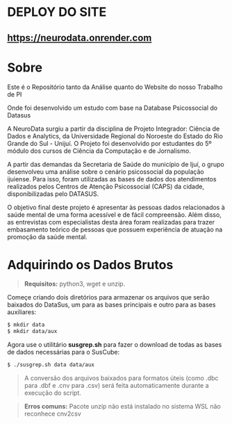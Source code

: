 # DEPLOY DO SITE
## https://neurodata.onrender.com

# Sobre
Este é o Repositório tanto da Análise quanto do Website do nosso Trabalho de PI

Onde foi desenvolvido um estudo com base na Database Psicossocial do Datasus

 A NeuroData surgiu a partir da disciplina de Projeto Integrador: Ciência de Dados e Analytics, da Universidade Regional do Noroeste do Estado do Rio Grande do Sul - Unijuí. O Projeto foi desenvolvido por estudantes do 5º módulo dos cursos de Ciência da Computação e de Jornalismo.

A partir das demandas da Secretaria de Saúde do município de Ijuí, o grupo desenvolveu uma análise sobre o cenário psicossocial da população ijuiense. Para isso, foram utilizadas as bases de dados dos atendimentos realizados pelos Centros de Atenção Psicossocial (CAPS) da cidade, disponibilizadas pelo DATASUS.

O objetivo final deste projeto é apresentar às pessoas dados relacionados à saúde mental de uma forma acessível e de fácil compreensão. Além disso, as entrevistas com especialistas desta área foram realizadas para trazer embasamento teórico de pessoas que possuem experiência de atuação na promoção da saúde mental. 

# Adquirindo os Dados Brutos
> **Requisitos:** python3, wget e unzip.

Começe criando dois diretórios para armazenar os arquivos que serão baixados do DataSus, um para as bases principais e outro para as bases auxiliares:
```sh
$ mkdir data
$ mkdir data/aux
```
Agora use o utilitário **susgrep.sh** para fazer o download de todas as bases de dados necessárias para o SusCube:
```sh
$ ./susgrep.sh data data/aux
```
> A conversão dos arquivos baixados para formatos úteis (como .dbc para .dbf e .cnv para .csv) será feita automaticamente durante a execução do script.

> **Erros comuns:**
> Pacote unzip não está instalado no sistema
> WSL não reconhece cnv2csv
